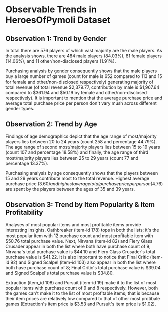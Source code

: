 # **Observable Trends in HeroesOfPymoli Dataset**

## Observation 1: Trend by Gender
In total there are 576 players of which vast majority are the male players. As the analysis shows, there are 484 male players (84.03%), 81 female players (14.06%), and 11 other/non-disclosed players (1.91%).   
        
Purchasing analysis by gender consequently shows that the male players buy a large number of games (count for male is 652 compared to 113 and 15 for female and other/non-disclosed respectively) generating majority of total revenue (of total revenue $2,379.77, contribution by male is $1,967.64 compared to $361.94 and $50.19 by female and other/non-disclosed respectively). It is important to mention that the average purchase price and average total purchase price per person don't vary mush across different gender types.    

## Observation 2: Trend by Age
Findings of age demographics depict that the age range of most/majority players lies between 20 to 24 years (count 258 and percentage 44.79%). The age range of second most/majority players lies between 15 to 19 years (count 107 and percentage 18.58%) and finally, the age range of third most/majority players lies between 25 to 29 years (count 77 and percentage 13.37%).  

Purchasing analysis by age consequently shows that the players between 15 and 29 years contribute most to the total revenue. Highest average purchase price ($3.60) and highest average total purchase price per person ($4.76) are spent by the players between the ages of 35 and 39 years.  

## Observation 3: Trend by Item Popularity & Item Profitability
Analyses of most popular items and most profitable items provide interesting insights. Oathbreaker (item-id 178) tops in both the lists; it's the most popular item with 12 purchase count and most profitable item with $50.76 total purchase value. Next, Nirvana (item-id 82) and Fiery Glass Crusader appear in both the list where both have purchase count of 9; Nirvana's total purchase value is $44.10 and Fiery Glass Crusader's total purchase value is $41.22. It is also important to notice that Final Critic (item-id 92) and Signed Scalpel (item-id 103) also appear in both the list where both have purchase count of 8; Final Critic's total purchase value is $39.04 and Signed Scalpel's total purchase value is $34.80.  
        
Extraction (item_id 108) and Pursuit (item-id 19) make it to the list of most popular items with purchase count of 9 and 8 respectively. However, both the games can't make it to the list of most profitable items; that is because their item prices are relatively low compared to that of other most protibale games (Extraction's item price is $3.53 and Pursuit's item price is $1.02).      
        
        

